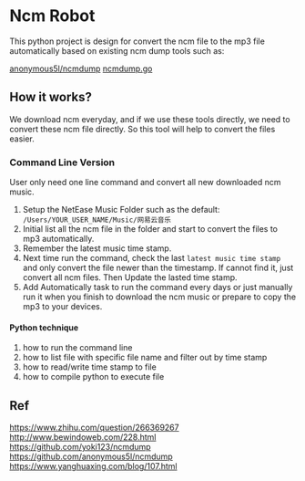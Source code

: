 # Ncm Robot

This python project is design for convert the ncm file to the mp3 file automatically based on existing ncm dump tools such as:

[anonymous5l/ncmdump](https://github.com/anonymous5l/ncmdump)
[ncmdump.go](https://github.com/yoki123/ncmdump/)


## How it works?

We download ncm everyday, and if we use these tools directly, we need to convert these ncm file directly. So this tool will help to convert the files easier.

### Command Line Version

User only need one line command and convert all new downloaded ncm music.

1. Setup the NetEase Music Folder such as the default: `/Users/YOUR_USER_NAME/Music/网易云音乐`
2. Initial list all the ncm file in the folder and start to convert the files to mp3 automatically.
3. Remember the latest music time stamp.
4. Next time run the command, check the last `latest music time stamp` and only convert the file newer than the timestamp. If cannot find it, just convert all ncm files. Then Update the lasted time stamp.
5. Add Automatically task to run the command every days or just manually run it when you finish to download the ncm music or prepare to copy the mp3 to your devices.

#### Python technique

1. how to run the command line
2. how to list file with specific file name and filter out by time stamp
3. how to read/write time stamp to file
4. how to compile python to execute file


## Ref

https://www.zhihu.com/question/266369267
http://www.bewindoweb.com/228.html
https://github.com/yoki123/ncmdump
https://github.com/anonymous5l/ncmdump
https://www.yanghuaxing.com/blog/107.html

